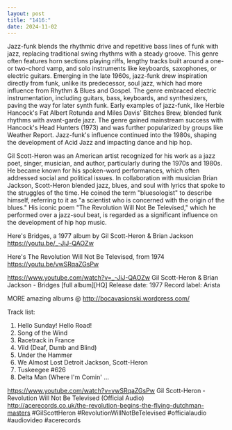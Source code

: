 ```yaml
---
layout: post
title: "1416:"
date: 2024-11-02
---
```


Jazz-funk blends the rhythmic drive and repetitive bass lines of funk with jazz, replacing traditional swing rhythms with a steady groove. This genre often features horn sections playing riffs, lengthy tracks built around a one- or two-chord vamp, and solo instruments like keyboards, saxophones, or electric guitars. Emerging in the late 1960s, jazz-funk drew inspiration directly from funk, unlike its predecessor, soul jazz, which had more influence from Rhythm & Blues and Gospel. The genre embraced electric instrumentation, including guitars, bass, keyboards, and synthesizers, paving the way for later synth funk. Early examples of jazz-funk, like Herbie Hancock's Fat Albert Rotunda and Miles Davis' Bitches Brew, blended funk rhythms with avant-garde jazz. The genre gained mainstream success with Hancock's Head Hunters (1973) and was further popularized by groups like Weather Report. Jazz-funk's influence continued into the 1980s, shaping the development of Acid Jazz and impacting dance and hip hop.

Gil Scott-Heron was an American artist recognized for his work as a jazz poet, singer, musician, and author, particularly during the 1970s and 1980s. He became known for his spoken-word performances, which often addressed social and political issues. In collaboration with musician Brian Jackson, Scott-Heron blended jazz, blues, and soul with lyrics that spoke to the struggles of the time. He coined the term "bluesologist" to describe himself, referring to it as "a scientist who is concerned with the origin of the blues." His iconic poem "The Revolution Will Not Be Televised," which he performed over a jazz-soul beat, is regarded as a significant influence on the development of hip hop music.

Here's Bridges, a 1977 album by Gil Scott-Heron & Brian Jackson
https://youtu.be/_-JiJ-QAOZw

Here's The Revolution Will Not Be Televised, from 1974
https://youtu.be/vwSRqaZGsPw

https://www.youtube.com/watch?v=_-JiJ-QAOZw
Gil Scott-Heron & Brian Jackson - Bridges [full album][HQ]
Release date: 1977 Record label: Arista

MORE amazing albums @ http://bocavasionski.wordpress.com/

Track list:

01. Hello Sunday! Hello Road! 
02. Song of the Wind 
03. Racetrack in France 
04. Vild (Deaf, Dumb and Blind) 
05. Under the Hammer 
06. We Almost Lost Detroit Jackson, Scott-Heron 
07. Tuskeegee #626 
08. Delta Man (Where I'm Comin' ...

https://www.youtube.com/watch?v=vwSRqaZGsPw
Gil Scott-Heron - Revolution Will Not Be Televised (Official Audio)
http://acerecords.co.uk/the-revolution-begins-the-flying-dutchman-masters
#GilScottHeron #RevolutionWillNotBeTelevised #officialaudio #audiovideo #acerecords
